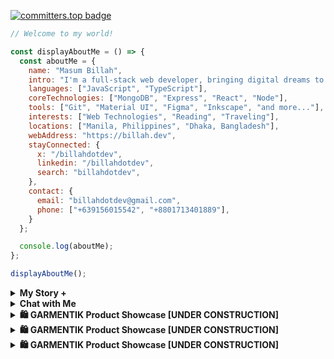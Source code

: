 [![committers.top badge](https://user-badge.committers.top/bangladesh/billahdotdev.svg)](https://user-badge.committers.top/bangladesh/Billahdotdev)             
                                                                                      
```javascript                                 
// Welcome to my world!                                                                  

const displayAboutMe = () => {
  const aboutMe = {
    name: "Masum Billah",
    intro: "I'm a full-stack web developer, bringing digital dreams to life.",
    languages: ["JavaScript", "TypeScript"],
    coreTechnologies: ["MongoDB", "Express", "React", "Node"],
    tools: ["Git", "Material UI", "Figma", "Inkscape", "and more..."],
    interests: ["Web Technologies", "Reading", "Traveling"], 
    locations: ["Manila, Philippines", "Dhaka, Bangladesh"],
    webAddress: "https://billah.dev", 
    stayConnected: {
      x: "/billahdotdev", 
      linkedin: "/billahdotdev", 
      search: "billahdotdev",
    },
    contact: {
      email: "billahdotdev@gmail.com",
      phone: ["+639156015542", "+8801713401889"], 
    }
  };

  console.log(aboutMe);
};  

displayAboutMe();   

```
     

<details> 
<summary><strong>My Story &#43;</strong></summary>                                      
  
<pre>
🙂 My Story:      
I am passionate about JavaScript and web technologies. Before the pandemic, I was just a struggling entrepreneur in the clothing industry.
'GARMENTIK' is a company where I hustled as a rainmaker. My business had its ups and downs, which were stressful, but I was learning 
 something new every day. During the pandemic, I decided to bring my passion into the business. Nowadays, two roles in my real-life game 
 are: Rainmaking for 'GARMENTIK' and 'Web Development Service'.  

👩‍💻 I Speak:
English, Bangla(Native), Taglish, and of course JavaScript!          

🎓 Certification:
I'm a Bangladesh University of Engineering and Technology (BUET) certified full-stack web developer   
on a journey of modern web mastery at the University of Helsinki.    
</pre>
</details>   


<details> 
<summary><strong>Chat with Me</strong></summary>         
 
<pre> 
There are times when you need someone to listen or give some advice. Book a slot to chat - anything from personal to career, 
Web Development, Graphic design, Digital Marketing, T-Shirt Business, and Mental Health.

The slots for October and November are fully booked. Availability for December will be announced in November on my x account.   
<br />
For T-shirt Business inquiries, please fill out the <a href="https://docs.google.com/forms/d/e/1FAIpQLSef8mJz6FOO0TR3hb0upJO89fZXlB3xTG6W1qxsRAFUNTM74A/viewform?embedded=true" width="640" height="1442" frameborder="0" marginheight="0" marginwidth="0">Google Form</a> to receive a quick response. Thank you!
</pre>
</details>   
<details>
<summary><strong>🛍️ GARMENTIK Product Showcase [UNDER CONSTRUCTION]</strong></summary>
<br>

<div align="center">
  <h1>Welcome to GARMENTIK</h1>
  <p>Explore stylish and affordable T-shirts crafted for every occasion!</p>
</div>

---

<div align="center" style="max-width: 1200px; margin: auto;">

<table style="width: 100%; border-spacing: 20px;">
  <!-- Row 1 -->
  <tr>
    <!-- Product 1 -->
    <td style="width: 33%; text-align: center; vertical-align: top;">
      <img src="https://via.placeholder.com/300x300.png?text=JavaScript+Lover+Tee" 
           alt="JavaScript Lover Tee" 
           style="border-radius: 10px; max-width: 100%;">
      <h3>JavaScript Lover Tee</h3>
      <p>💲 $20.00</p>
      <p><strong>Details:</strong></p>
      <ul style="text-align: left; padding: 0 20px;">
        <li>Fabric: 100% Cotton</li>
        <li>Colors: Blue, Black, Grey</li>
        <li>Sizes: S, M, L, XL</li>
      </ul>
      <a href="https://wa.me/15551234567?text=Hi!%20I%20am%20interested%20in%20the%20JavaScript+Lover+Tee" 
         style="text-decoration: none; color: white; background: #00e676; padding: 10px 20px; border-radius: 5px; display: inline-block; font-weight: bold;">
        Contact to Order
      </a>
    </td>

    <!-- Product 2 -->
    <td style="width: 33%; text-align: center; vertical-align: top;">
      <img src="https://via.placeholder.com/300x300.png?text=Classic+White+Tee" 
           alt="Classic White Tee" 
           style="border-radius: 10px; max-width: 100%;">
      <h3>Classic White Tee</h3>
      <p>💲 $15.00</p>
      <p><strong>Details:</strong></p>
      <ul style="text-align: left; padding: 0 20px;">
        <li>Fabric: 100% Organic Cotton</li>
        <li>Colors: White, Black</li>
        <li>Sizes: S, M, L, XL</li>
      </ul>
      <a href="https://wa.me/15551234567?text=Hi!%20I%20am%20interested%20in%20the%20Classic+White+Tee" 
         style="text-decoration: none; color: white; background: #00e676; padding: 10px 20px; border-radius: 5px; display: inline-block; font-weight: bold;">
        Contact to Order
      </a>
    </td>

    <!-- Product 3 -->
    <td style="width: 33%; text-align: center; vertical-align: top;">
      <img src="https://via.placeholder.com/300x300.png?text=Limited+Edition+Neon+Tee" 
           alt="Limited Edition Neon Tee" 
           style="border-radius: 10px; max-width: 100%;">
      <h3>Limited Edition Neon Tee</h3>
      <p>💲 $30.00</p>
      <p><strong>Details:</strong></p>
      <ul style="text-align: left; padding: 0 20px;">
        <li>Fabric: Premium Cotton</li>
        <li>Colors: Neon Yellow, Neon Pink</li>
        <li>Sizes: M, L, XL</li>
      </ul>
      <a href="https://wa.me/15551234567?text=Hi!%20I%20am%20interested%20in%20the%20Limited+Edition+Neon+Tee" 
         style="text-decoration: none; color: white; background: #00e676; padding: 10px 20px; border-radius: 5px; display: inline-block; font-weight: bold;">
        Contact to Order
      </a>
    </td>
  </tr>
</table>

</div>

---

## 📬 Contact Us
<div align="center">
  <p>For bulk orders, custom designs, or collaborations:</p>
  <p>📱 <strong>WhatsApp:</strong> <a href="https://wa.me/15551234567" target="_blank">Chat Now</a></p>
  <p>📧 <strong>Email:</strong> <a href="mailto:contact@example.com">contact@example.com</a></p>
</div>

<div align="center">
  <h3>Thank you for visiting GARMENTIK! 🌟</h3>
</div>

</details>
<details>
<summary><strong>🛍️ GARMENTIK Product Showcase [UNDER CONSTRUCTION]</strong></summary>
<br>

<div align="center">
  <h1>Welcome to GARMENTIK</h1>
  <p>Explore stylish and affordable T-shirts crafted for every occasion!</p>
</div>

---

<div align="center" style="max-width: 1200px; margin: auto;">

<table style="width: 100%; border-spacing: 20px;">
  <!-- Row 1 -->
  <tr>
    <!-- Product 1 -->
    <td style="width: 33%; text-align: center; vertical-align: top;">
      <img src="https://via.placeholder.com/300x300.png?text=JavaScript+Lover+Tee" 
           alt="JavaScript Lover Tee" 
           style="border-radius: 10px; max-width: 100%;">
      <h3>JavaScript Lover Tee</h3>
      <p>💲 $20.00</p>
      <p><strong>Details:</strong></p>
      <ul style="text-align: left; padding: 0 20px;">
        <li>Fabric: 100% Cotton</li>
        <li>Colors: Blue, Black, Grey</li>
        <li>Sizes: S, M, L, XL</li>
      </ul>
      <a href="https://wa.me/15551234567?text=Hi!%20I%20am%20interested%20in%20the%20JavaScript+Lover+Tee" 
         style="text-decoration: none; color: white; background: #00e676; padding: 10px 20px; border-radius: 5px; display: inline-block; font-weight: bold;">
        Contact to Order
      </a>
    </td>

    <!-- Product 2 -->
    <td style="width: 33%; text-align: center; vertical-align: top;">
      <img src="https://via.placeholder.com/300x300.png?text=Classic+White+Tee" 
           alt="Classic White Tee" 
           style="border-radius: 10px; max-width: 100%;">
      <h3>Classic White Tee</h3>
      <p>💲 $15.00</p>
      <p><strong>Details:</strong></p>
      <ul style="text-align: left; padding: 0 20px;">
        <li>Fabric: 100% Organic Cotton</li>
        <li>Colors: White, Black</li>
        <li>Sizes: S, M, L, XL</li>
      </ul>
      <a href="https://wa.me/15551234567?text=Hi!%20I%20am%20interested%20in%20the%20Classic+White+Tee" 
         style="text-decoration: none; color: white; background: #00e676; padding: 10px 20px; border-radius: 5px; display: inline-block; font-weight: bold;">
        Contact to Order
      </a>
    </td>

    <!-- Product 3 -->
    <td style="width: 33%; text-align: center; vertical-align: top;">
      <img src="https://via.placeholder.com/300x300.png?text=Limited+Edition+Neon+Tee" 
           alt="Limited Edition Neon Tee" 
           style="border-radius: 10px; max-width: 100%;">
      <h3>Limited Edition Neon Tee</h3>
      <p>💲 $30.00</p>
      <p><strong>Details:</strong></p>
      <ul style="text-align: left; padding: 0 20px;">
        <li>Fabric: Premium Cotton</li>
        <li>Colors: Neon Yellow, Neon Pink</li>
        <li>Sizes: M, L, XL</li>
      </ul>
      <a href="https://wa.me/15551234567?text=Hi!%20I%20am%20interested%20in%20the%20Limited+Edition+Neon+Tee" 
         style="text-decoration: none; color: white; background: #00e676; padding: 10px 20px; border-radius: 5px; display: inline-block; font-weight: bold;">
        Contact to Order
      </a>
    </td>
  </tr>
</table>

</div>

---

## 📬 Contact Us
<div align="center">
  <p>For bulk orders, custom designs, or collaborations:</p>
  <p>📱 <strong>WhatsApp:</strong> <a href="https://wa.me/15551234567" target="_blank">Chat Now</a></p>
  <p>📧 <strong>Email:</strong> <a href="mailto:contact@example.com">contact@example.com</a></p>
</div>

<div align="center">
  <h3>Thank you for visiting GARMENTIK! 🌟</h3>
</div>

</details>
<details>
<summary><strong>🛍️ GARMENTIK Product Showcase [UNDER CONSTRUCTION]</strong></summary>
<br>

<div align="center">
  <h1>Welcome to GARMENTIK</h1>
  <p>Explore stylish and affordable T-shirts crafted for every occasion!</p>
</div>

---

<div align="center" style="max-width: 1200px; margin: auto;">

<table style="width: 100%; border-spacing: 20px;">
  <!-- Row 1 -->
  <tr>
    <!-- Product 1 -->
    <td style="width: 33%; text-align: center; vertical-align: top;">
      <img src="https://via.placeholder.com/300x300.png?text=JavaScript+Lover+Tee" 
           alt="JavaScript Lover Tee" 
           style="border-radius: 10px; max-width: 100%;">
      <h3>JavaScript Lover Tee</h3>
      <p>💲 $20.00</p>
      <p><strong>Details:</strong></p>
      <ul style="text-align: left; padding: 0 20px;">
        <li>Fabric: 100% Cotton</li>
        <li>Colors: Blue, Black, Grey</li>
        <li>Sizes: S, M, L, XL</li>
      </ul>
      <a href="https://wa.me/15551234567?text=Hi!%20I%20am%20interested%20in%20the%20JavaScript+Lover+Tee" 
         style="text-decoration: none; color: white; background: #00e676; padding: 10px 20px; border-radius: 5px; display: inline-block; font-weight: bold;">
        Contact to Order
      </a>
    </td>

    <!-- Product 2 -->
    <td style="width: 33%; text-align: center; vertical-align: top;">
      <img src="https://via.placeholder.com/300x300.png?text=Classic+White+Tee" 
           alt="Classic White Tee" 
           style="border-radius: 10px; max-width: 100%;">
      <h3>Classic White Tee</h3>
      <p>💲 $15.00</p>
      <p><strong>Details:</strong></p>
      <ul style="text-align: left; padding: 0 20px;">
        <li>Fabric: 100% Organic Cotton</li>
        <li>Colors: White, Black</li>
        <li>Sizes: S, M, L, XL</li>
      </ul>
      <a href="https://wa.me/15551234567?text=Hi!%20I%20am%20interested%20in%20the%20Classic+White+Tee" 
         style="text-decoration: none; color: white; background: #00e676; padding: 10px 20px; border-radius: 5px; display: inline-block; font-weight: bold;">
        Contact to Order
      </a>
    </td>

    <!-- Product 3 -->
    <td style="width: 33%; text-align: center; vertical-align: top;">
      <img src="https://via.placeholder.com/300x300.png?text=Limited+Edition+Neon+Tee" 
           alt="Limited Edition Neon Tee" 
           style="border-radius: 10px; max-width: 100%;">
      <h3>Limited Edition Neon Tee</h3>
      <p>💲 $30.00</p>
      <p><strong>Details:</strong></p>
      <ul style="text-align: left; padding: 0 20px;">
        <li>Fabric: Premium Cotton</li>
        <li>Colors: Neon Yellow, Neon Pink</li>
        <li>Sizes: M, L, XL</li>
      </ul>
      <a href="https://wa.me/15551234567?text=Hi!%20I%20am%20interested%20in%20the%20Limited+Edition+Neon+Tee" 
         style="text-decoration: none; color: white; background: #00e676; padding: 10px 20px; border-radius: 5px; display: inline-block; font-weight: bold;">
        Contact to Order
      </a>
    </td>
  </tr>
</table>

</div>

---

## 📬 Contact Us
<div align="center">
  <p>For bulk orders, custom designs, or collaborations:</p>
  <p>📱 <strong>WhatsApp:</strong> <a href="https://wa.me/15551234567" target="_blank">Chat Now</a></p>
  <p>📧 <strong>Email:</strong> <a href="mailto:contact@example.com">contact@example.com</a></p>
</div>

<div align="center">
  <h3>Thank you for visiting GARMENTIK! 🌟</h3>
</div>

</details>
